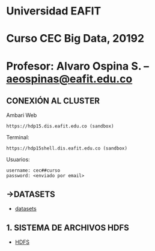 # Universidad EAFIT
# Curso CEC Big Data, 20192
# Profesor: Alvaro Ospina S. – aeospinas@eafit.edu.co

## CONEXIÓN AL CLUSTER

Ambari Web

    https://hdp15.dis.eafit.edu.co (sandbox)

Terminal:

    https://hdp15shell.dis.eafit.edu.co (sandbox)

Usuarios:

    username: cec##curso
    password: <enviado por email>


## ->DATASETS

* [datasets](datasets)

## 1. SISTEMA DE ARCHIVOS HDFS

* [HDFS](01-hdfs)
